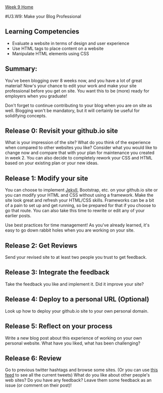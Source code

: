 [Week 9 Home](./)

#U3.W9: Make your Blog Professional

## Learning Competencies
- Evaluate a website in terms of design and user experience
- Use HTML tags to place content on a website
- Manipulate HTML elements using CSS

## Summary:
You've been blogging over 8 weeks now, and you have a lot of great material! Now's your chance to edit your work and make your site professional before you get on site. You want this to be (more) ready for employers when you graduate!

Don't forget to continue contributing to your blog when you are on site as well. Blogging won't be mandatory, but it will certainly be useful for solidifying concepts.

## Release 0: Revisit your github.io site
What is your impression of the site? What do you think of the experience when compared to other websites you like? Consider what you would like to change now and compare that with your plan for maintenance you created in week 2. You can also decide to completely rework your CSS and HTML based on your existing plan or your new ideas.

## Release 1: Modify your site
You can choose to implement [Jekyll](https://help.github.com/articles/using-jekyll-with-pages/), Bootstrap, etc. on your github.io site or you can modify your HTML and CSS without using a framework. Make the site look great and refresh your HTML/CSS skills. Frameworks can be a bit of a pain to set up and get running, so be prepared for that if you choose to go that route. You can also take this time to rewrite or edit any of your earlier posts.

Use best practices for time management! As you've already learned, it's easy to go down rabbit holes when you are working on your site.

## Release 2: Get Reviews
Send your revised site to at least two people you trust to get feedback.

## Release 3: Integrate the feedback
Take the feedback you like and implement it. Did it improve your site?

## Release 4: Deploy to a personal URL (Optional)
Look up how to deploy your github.io site to your own personal domain.

## Release 5: Reflect on your process
Write a new blog post about this experience of working on your own personal website. What have you liked, what has been challenging?

## Release 6: Review
Go to previous twitter hashtags and browse some sites. (Or you can use [this feed](https://twitter.com/search?q=%23DBCDesign%20OR%20%23DBCCSS%20OR%20%23DBCJavaScript%20OR%20%23DBCRuby%20OR%20%23DBCClass%20OR%20%23DBCConcepts%20OR%20%23DBCSQL%20OR%20%23DBCTeaching%20OR%20%23DBCTech%20OR%20%23DBCFireside%20OR%20%23DBCTechProbs%20OR%20%23DBCThinkStyle%20OR%20%23DBCPerfectQs%20OR%20%23DBCConflict%20OR%20%23DBCValue%20OR%20%23DBCStereotypeThreat%20OR%20%23DBCPairing%20OR%20%23DBCmysite%20OR%20%23DBCtwitter%20OR%20%23DBCU2W4%20OR%20DBCweek1&src=typd) to see all the current tweets) What do you like about other people's web sites? Do you have any feedback? Leave them some feedback as an issue (or comment on their post)!
